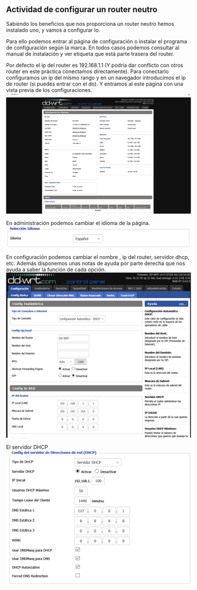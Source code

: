 ## Actividad de configurar un router neutro

Sabiendo los beneficios que nos proporciona un router neutro hemos instalado uno, y vamos a configurar lo.

Para ello podemos entrar al página de configuración o instalar el programa de configuración según la marca. En todos casos podemos consultar al manual de instalación y ver etiqueta que está parte trasera del router.

Por defecto el ip del router es 192.168.1.1 (Y podría dar conflicto con otros router en este práctica conectamos directamente). Para conectarlo configuramos un ip del mismo rango y en un navegador introducimos el ip de router (si puedes entrar con el do). Y entramos al este página con una vista previa de los configuraciones.
![imagen de configuración del router-1](imagen/conf2.png)

En administración podemos cambiar el idioma de la página.
![imagen de configuración del router-2](imagen/conf3.png)

En configuración podemos cambiar el nombre , ip del router, servidor dhcp, etc. Además disponemos unas notas de ayuda por parte derecha que nos ayuda a saber la función de cada opción.
![imagen de configuración del router-3](imagen/conf4.png)

El servidor DHCP
![imagen de configuración del router-3](imagen/conf5.png)
